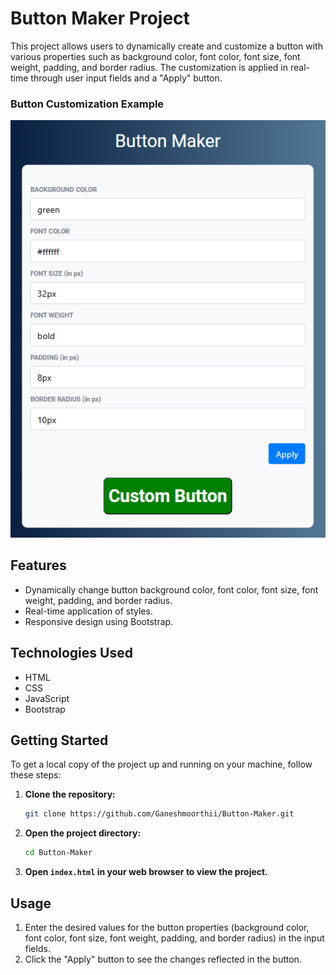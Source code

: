 # Button Maker Project

This project allows users to dynamically create and customize a button with various properties such as background color, font color, font size, font weight, padding, and border radius. The customization is applied in real-time through user input fields and a "Apply" button.

### Button Customization Example
![Button Customization Example](img.png)

## Features

- Dynamically change button background color, font color, font size, font weight, padding, and border radius.
- Real-time application of styles.
- Responsive design using Bootstrap.

## Technologies Used

- HTML
- CSS
- JavaScript
- Bootstrap

## Getting Started

To get a local copy of the project up and running on your machine, follow these steps:

1. **Clone the repository:**

    ```sh
    git clone https://github.com/Ganeshmoorthii/Button-Maker.git
    ```

2. **Open the project directory:**

    ```sh
    cd Button-Maker
    ```

3. **Open `index.html` in your web browser to view the project.**

## Usage

1. Enter the desired values for the button properties (background color, font color, font size, font weight, padding, and border radius) in the input fields.
2. Click the "Apply" button to see the changes reflected in the button.



